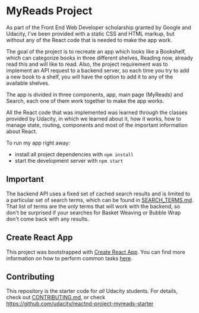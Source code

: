 # MyReads Project

As part of the Front End Web Developer scholarship granted by Google and Udacity, I've been provided with a static CSS and HTML markup, but without any of the React code that is needed to make the app work.

The goal of the project is to recreate an app which looks like a Bookshelf, which can categorize books in three different shelves, Reading now, already read this and will like to read. Also, the project requirement was to implement an API request to a backend server, so each time you try to add a new book to a shelf, you will have the option to add it to any of the available shelves.

The app is divided in three components, app, main page (MyReads) and Search, each one of them work together to make the app works.

All the React code that was implemented was learned through the classes provided by Udacity, in which we learned about it, how it works, how to manage state, routing, components and most of the important information about React.

To run my app right away:

* install all project dependencies with `npm install`
* start the development server with `npm start`

## Important
The backend API uses a fixed set of cached search results and is limited to a particular set of search terms, which can be found in [SEARCH_TERMS.md](SEARCH_TERMS.md). That list of terms are the _only_ terms that will work with the backend, so don't be surprised if your searches for Basket Weaving or Bubble Wrap don't come back with any results.

## Create React App

This project was bootstrapped with [Create React App](https://github.com/facebookincubator/create-react-app). You can find more information on how to perform common tasks [here](https://github.com/facebookincubator/create-react-app/blob/master/packages/react-scripts/template/README.md).

## Contributing

This repository is the starter code for _all_ Udacity students. For details, check out [CONTRIBUTING.md](CONTRIBUTING.md), or check https://github.com/udacity/reactnd-project-myreads-starter
